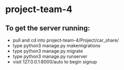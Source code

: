 # project-team-4

## To get the server running:
- pull and cd into project-team-4/Project/car_share/
- type python3 manage.py makemigrations
- type python3 manage.py migrate
- type python3 manage.py runserver
- visit 127.0.0.1:8000/auto to begin signup
